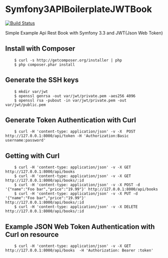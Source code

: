 # Symfony3APIBoilerplateJWTBook

[![Build Status](https://travis-ci.org/Tony133/Symfony3APIBoilerplateJWTBook.svg?branch=master)](https://travis-ci.org/Tony133/Symfony3APIBoilerplateJWTBook)

Simple Example Api Rest Book with Symfony 3.3 and JWT(Json Web Token)

## Install with Composer

```
    $ curl -s http://getcomposer.org/installer | php
    $ php composer.phar install
```
## Generate the SSH keys

```
	$ mkdir var/jwt 
	$ openssl genrsa -out var/jwt/private.pem -aes256 4096 
	$ openssl rsa -pubout -in var/jwt/private.pem -out var/jwt/public.pem
```

## Generate Token Authentication with Curl

```
	$ curl -H 'content-type: application/json' -v -X  POST http://127.0.0.1:8000/api/token -H 'Authorization:Basic username:password'
```

## Getting with Curl 

```
    $ curl -H 'content-type: application/json' -v -X GET http://127.0.0.1:8000/api/books 
    $ curl -H 'content-type: application/json' -v -X GET http://127.0.0.1:8000/api/books/:id
    $ curl -H 'content-type: application/json' -v -X POST -d '{"name":"Foo bar","price":"19.99"}' http://127.0.0.1:8000/api/books 
    $ curl -H 'content-type: application/json' -v -X PUT -d '{"name":"Foo bar","price":"19.99"}' http://127.0.0.1:8000/api/books/:id
    $ curl -H 'content-type: application/json' -v -X DELETE http://127.0.0.1:8000/api/books/:id
```

## Example JSON Web Token Authentication with Curl on resource 

```
    $ curl -H 'content-type: application/json' -v -X GET http://127.0.0.1:8000/api/books  -H 'Authorization: Bearer :token' 
```
